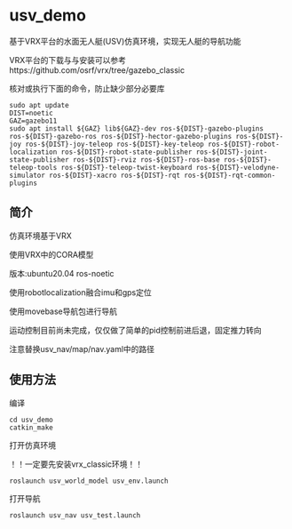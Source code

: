 # usv_demo
基于VRX平台的水面无人艇(USV)仿真环境，实现无人艇的导航功能

VRX平台的下载与与安装可以参考https://github.com/osrf/vrx/tree/gazebo_classic

核对或执行下面的命令，防止缺少部分必要库

```
sudo apt update
DIST=noetic
GAZ=gazebo11
sudo apt install ${GAZ} lib${GAZ}-dev ros-${DIST}-gazebo-plugins ros-${DIST}-gazebo-ros ros-${DIST}-hector-gazebo-plugins ros-${DIST}-joy ros-${DIST}-joy-teleop ros-${DIST}-key-teleop ros-${DIST}-robot-localization ros-${DIST}-robot-state-publisher ros-${DIST}-joint-state-publisher ros-${DIST}-rviz ros-${DIST}-ros-base ros-${DIST}-teleop-tools ros-${DIST}-teleop-twist-keyboard ros-${DIST}-velodyne-simulator ros-${DIST}-xacro ros-${DIST}-rqt ros-${DIST}-rqt-common-plugins
```


## 简介
仿真环境基于VRX

使用VRX中的CORA模型

版本:ubuntu20.04 ros-noetic


使用robotlocalization融合imu和gps定位

使用movebase导航包进行导航

运动控制目前尚未完成，仅仅做了简单的pid控制前进后退，固定推力转向

注意替换usv_nav/map/nav.yaml中的路径

## 使用方法

编译
```
cd usv_demo
catkin_make
```
打开仿真环境

！！一定要先安装vrx_classic环境！！
```
roslaunch usv_world_model usv_env.launch
```
打开导航
```
roslaunch usv_nav usv_test.launch
```
